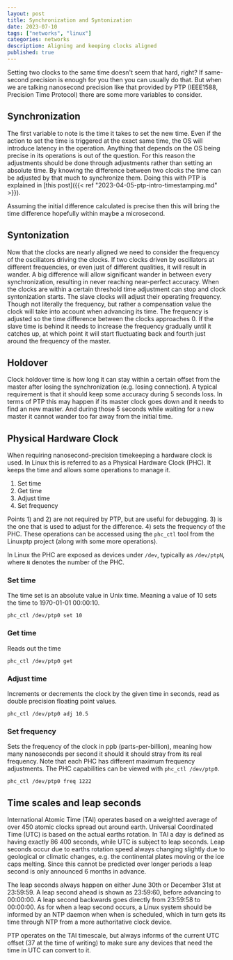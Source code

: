 ```yaml
---
layout: post
title: Synchronization and Syntonization
date: 2023-07-10
tags: ["networks", "linux"]
categories: networks
description: Aligning and keeping clocks aligned
published: true
---
```


Setting two clocks to the same time doesn't seem that hard, right? If
same-second precision is enough for you then you can usually do that. But when
we are talking nanosecond precision like that provided by PTP (IEEE1588,
Precision Time Protocol) there are some more variables to consider.

## Synchronization

The first variable to note is the time it takes to set the new time. Even if the
action to set the time is triggered at the exact same time, the OS will
introduce latency in the operation. Anything that depends on the OS being
precise in its operations is out of the question. For this reason the
adjustments should be done through adjustments rather than setting an absolute
time. By knowing the difference between two clocks the time can be adjusted by
that much to synchronize them. Doing this with PTP is explained in [this
post]({{< ref "2023-04-05-ptp-intro-timestamping.md" >}}).

Assuming the initial difference calculated is precise then this will bring the time
difference hopefully within maybe a microsecond.



## Syntonization

Now that the clocks are nearly aligned we need to consider the frequency of the
oscillators driving the clocks. If two clocks driven by oscillators
at different frequencies, or even just of different qualities, it will result in
wander. A big difference will allow significant wander in between every
synchronization, resulting in never reaching near-perfect accuracy. When the
clocks are within a certain threshold time adjustment can stop and clock
syntonization starts. The slave clocks will adjust their operating frequency.
Though not literally the frequency, but rather a compensation value the clock
will take into account when advancing its time. The frequency is adjusted so
the time difference between the clocks approaches 0. If the slave time is behind
it needs to increase the frequency gradually until it catches up, at which point
it will start fluctuating back and fourth just around the frequency of the
master.



## Holdover

Clock holdover time is how long it can stay within a certain offset from the
master after losing the synchronization (e.g. losing connection). A typical
requirement is that it should keep some accuracy during 5 seconds loss. In terms
of PTP this may happen if its master clock goes down and it needs to find an new
master. And during those 5 seconds while waiting for a new master it cannot
wander too far away from the initial time.



## Physical Hardware Clock

When requiring nanosecond-precision timekeeping a hardware clock is used. In
Linux this is referred to as a Physical Hardware Clock (PHC). It keeps the time
and allows some operations to manage it.

1. Set time
1. Get time
1. Adjust time
1. Set frequency

Points 1) and 2) are not required by PTP, but are useful for debugging. 3) is
the one that is used to adjust for the difference. 4) sets the frequency of the
PHC. These operations can be accessed using the `phc_ctl` tool from the Linuxptp
project (along with some more operations).

In Linux the PHC are exposed as devices under `/dev`, typically as `/dev/ptpN`,
where `N` denotes the number of the PHC.

### Set time
The time set is an absolute value in Unix time. Meaning a value of 10 sets the
time to 1970-01-01 00:00:10.
```
phc_ctl /dev/ptp0 set 10
```

### Get time
Reads out the time
```
phc_ctl /dev/ptp0 get
```
### Adjust time
Increments or decrements the clock by the given time in seconds, read as double
precision floating point values.
```
phc_ctl /dev/ptp0 adj 10.5
```

### Set frequency
Sets the frequency of the clock in ppb (parts-per-billion), meaning how many
nanoseconds per second it should it should stray from its real frequency. Note
that each PHC has different maximum frequency adjustments. The PHC capabilities
can be viewed with `phc_ctl /dev/ptp0`.
```
phc_ctl /dev/ptp0 freq 1222
```


## Time scales and leap seconds

International Atomic Time (TAI) operates based on a weighted average of over 450
atomic clocks spread out around earth. Universal Coordinated Time (UTC) is based
on the actual earths rotation. In TAI a day is defined as having exactly 86 400
seconds, while UTC is subject to leap seconds. Leap seconds occur due to earths
rotation speed always changing slightly due to geological or climatic changes,
e.g. the continental plates moving or the ice caps melting. Since this cannot be
predicted over longer periods a leap second is only announced 6 months in
advance.

The leap seconds always happen on either June 30th or December 31st at 23:59:59.
A leap second ahead is shown as 23:59:60, before advancing to 00:00:00. A leap
second backwards goes directly from 23:59:58 to 00:00:00. As for when a leap
second occurs, a Linux system should be informed by an NTP daemon when when is
scheduled, which in turn gets its time through NTP from a more authoritative
clock device.

PTP operates on the TAI timescale, but always informs of the current UTC offset
(37 at the time of writing) to make sure any devices that need the time in UTC
can convert to it.
